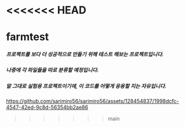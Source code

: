 <<<<<<< HEAD
=======
# farmtest
##### 프로젝트를 보다 더 성공적으로 만들기 위해 테스트 해보는 프로젝트입니다.
##### 나중에 각 파일들을 따로 분류할 예정입니다.
##### 말 그대로 실험용 프로젝트이기에, 이 코드를 어떻게 응용할 지는 자유입니다.


https://github.com/sarimiro56/sarimiro56/assets/128454837/1998dcfc-4547-42ed-9c8d-56354bb2ae86
>>>>>>> main
